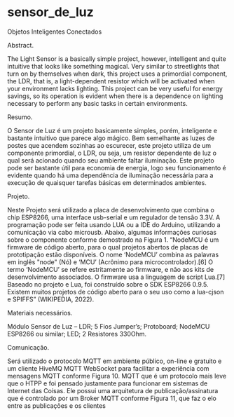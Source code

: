 # sensor_de_luz
Objetos Inteligentes Conectados

Abstract. 

The Light Sensor is a basically simple project, however, intelligent and quite intuitive that looks like something magical. Very similar to streetlights that turn on by themselves when dark, this project uses a primordial component, the LDR, that is, a light-dependent resistor which will be activated when your environment lacks lighting. This project can be very useful for energy savings, so its operation is evident when there is a dependence on lighting necessary to perform any basic tasks in certain environments.

Resumo. 

O Sensor de Luz é um projeto basicamente simples, porém, inteligente e bastante intuitivo que parece algo mágico. Bem semelhante as luzes de postes que acendem sozinhas ao escurecer, este projeto utiliza de um componente primordial, o LDR, ou seja, um resistor dependente de luz o qual será acionado quando seu ambiente faltar iluminação. Este projeto pode ser bastante útil para economia de energia, logo seu funcionamento é evidente quando há uma dependência de iluminação necessária para a execução de quaisquer tarefas básicas em determinados ambientes.

Projeto.

Neste Projeto será utilizado a placa de desenvolvimento que combina o chip ESP8266, uma interface usb-serial e um regulador de tensão 3.3V. A programação pode ser feita usando LUA ou a IDE do Arduino, utilizando a comunicação via cabo microusb. Abaixo, algumas informações curiosas sobre o componente conforme demostrado na Figura 1.
“NodeMCU é um firmware de código aberto, para o qual projetos abertos de placas de prototipação estão disponíveis. O nome ‘NodeMCU’ combina as palavras em inglês "node" (Nó) e ‘MCU’ (Acrônimo para microcontrolador).[6] O termo ‘NodeMCU’ se refere estritamente ao firmware, e não aos kits de desenvolvimento associados. O firmware usa a linguagem de script Lua.[7] Baseado no projeto e Lua, foi construído sobre o SDK ESP8266 0.9.5. Existem muitos projetos de código aberto para o seu uso como a lua-cjson e SPIFFS” (WIKIPEDIA, 2022).

Materiais necessários.

Módulo Sensor de Luz – LDR;
5 Fios Jumper’s;
Protoboard;
NodeMCU ESP8266 ou similar;
LED;
2 Resistores 330Ohm.

Comunicação.

Será utilizado o protocolo MQTT em ambiente público, on-line e gratuito e um cliente HiveMQ MQTT WebSocket para facilitar a experiência com mensagens MQTT conforme Figura 10. MQTT que é um protocolo mais leve que o HTPP e foi pensado justamente para funcionar em sistemas de Internet das Coisas. Ele possui uma arquitetura de publicação/assinatura que é controlado por um Broker MQTT conforme Figura 11, que faz o elo entre as publicações e os clientes

